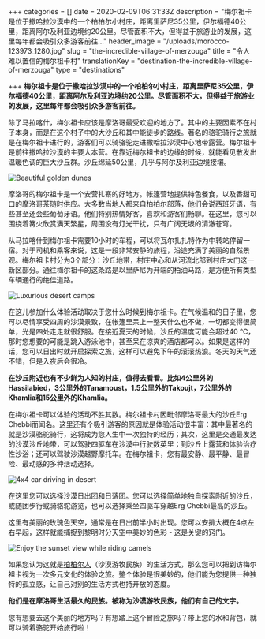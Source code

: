 +++
categories = []
date = 2020-02-09T06:31:33Z
description = "梅尔祖卡是位于撒哈拉沙漠中的一个柏柏尔小村庄，距离里萨尼35公里，伊尔福德40公里，距离阿尔及利亚边境约20公里。尽管面积不大，但得益于旅游业的发展，这里每年都会吸引众多游客前往..."
header_image = "/uploads/morocco-123973_1280.jpg"
slug = "the-incredible-village-of-merzouga"
title = "令人难以置信的梅尔祖卡村"
translationKey = "destination-the-incredible-village-of-merzouga"
type = "destinations"

+++
**梅尔祖卡是位于撒哈拉沙漠中的一个柏柏尔小村庄，距离里萨尼35公里，伊尔福德40公里，距离阿尔及利亚边境约20公里。尽管面积不大，但得益于旅游业的发展，这里每年都会吸引众多游客前往。**

除了马拉喀什，梅尔祖卡应该是摩洛哥最受欢迎的地方了。其中的主要因素不在村子本身，而是在这个村子中的大沙丘和其中能徒步的路线。著名的骆驼骑行之旅就是在梅尔祖卡进行的，游客们可以骑骆驼走进撒哈拉沙漠中心地带露营。梅尔祖卡是前往撒哈拉沙漠的主要大本营。在靠近梅尔祖卡的边缘的时候，就能看见散发出温暖色调的巨大沙丘群。沙丘绵延50公里，几乎与阿尔及利亚边境接壤。

![Beautiful golden dunes](/uploads/1200px-Merzouga_Dunes_2011.jpg "Beautiful golden dunes")

摩洛哥的梅尔祖卡是一个安营扎寨的好地方。帐篷营地提供特色餐食，以及香甜可口的摩洛哥茶随时供应。大多数当地人都来自柏柏尔部落，他们会说西班牙语，有些甚至还会些葡萄牙语。他们特别热情好客，喜欢和游客们畅聊。在这里，您可以围绕着篝火欣赏满天繁星，周围没有灯光干扰，只有广阔无垠的清澈苍穹。

从马拉喀什到梅尔祖卡需要10小时的车程，可以将瓦尔扎扎特作为中转站停留一宿。对于司机和乘客来说，这是一段非常安静的旅程，沿途充满了美丽的自然景观。梅尔祖卡村分为3个部分：沙丘地带，村庄中心和从河流北部到村庄大门这一新区部分。通往梅尔祖卡的这条路是以里萨尼为开端的柏油马路，是方便所有类型车辆通行的绝佳道路。

![Luxurious desert camps](/uploads/1581319352429.jpg " Luxurious desert camps")

在这儿参加什么体验活动取决于您什么时候到梅尔祖卡。在气候温和的日子里，您可以尽情享受四周的沙漠景致，在帐篷里呆上一整天什么也不做，一切都变得很简单，光是四处走走就很舒服。在接近夏天的时候，沙丘的温度可能会超过40 ℃，那时您想要的可能是跳入游泳池中，甚至呆在凉爽的酒店都可以。如果是这样的话，您可以日出时就开启探索之旅，这样可以避免下午的滚滚热浪。冬天的天气还不错，但是入夜后会很冷。

**在沙丘附近也有不少鲜为人知的村庄，值得去看看。比如4公里外的Hassilabied，3公里外的Tanamoust，1.5公里外的Takoujt，7公里外的Khamlia和15公里外的Khamlia。**

在梅尔祖卡可以体验的活动不胜其数。梅尔祖卡村因毗邻摩洛哥最大的沙丘Erg Chebbi而闻名。这里还有个吸引游客的原因就是体验活动很丰富：其中最著名的就是沙漠骆驼骑行，这将成为您人生中一次独特的经历；其次，这里是交通最发达的沙漠沙丘地带，可以驾驶四驱车在沙漠中行驶数英里；到沙丘上露营和体验治疗性沙浴；还可以驾驶沙漠越野摩托车。在梅尔祖卡，您有最安静、最平静、最冒险、最动感的多种活动选择。

![4x4 car driving in desert](/uploads/safari-386292_1280.jpg "4x4 car driving in desert")

在这里您可以选择沙漠日出团和日落团。您可以选择简单地独自探索附近的沙丘，或随团步行或骑骆驼游览，也可以选择乘坐四驱车穿越Erg Chebbi最高的沙丘。

这里有美丽的玫瑰色天空，通常是在日出前半小时出现。您可以安排大概在4点左右早起，这样就能捕捉到黎明时分天空中美妙的色彩 - 这是关键的窍门。

![Enjoy the sunset view while riding camels](/uploads/puesta_de_sol_en_merzouga.jpg "Enjoy the sunset view while riding camels")

如果您认为这就是[柏柏尔人](/zh/blog/what-do-you-know-about-the-berber-people/ "您对柏柏尔人有什么了解")（沙漠游牧民族）的生活方式，那么您可以把到访梅尔祖卡视为一次多元文化的体验之旅。整个体验是很美妙的，他们能为您提供一种独特的孤立感，让自己对别的生活方式也持开放的态度。

**他们是在摩洛哥生活最久的民族。被称为沙漠游牧民族，他们有自己的文字。**

您有想要去这个美丽的地方吗？有想踏上这个冒险之旅吗？带上您的水和背包，就可以骑着骆驼开始旅行啦！
